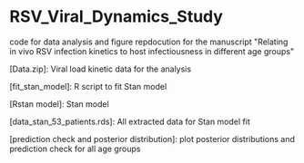 # RSV_Viral_Dynamics_Study

code for data analysis and figure repdocution for the manuscript "Relating in vivo RSV infection kinetics to host infectiousness in different age groups"

[Data.zip]: Viral load kinetic data for the analysis 

[fit_stan_model]: R script to fit Stan model

[Rstan model]: Stan model

[data_stan_53_patients.rds]: All extracted data for Stan model fit

[prediction check and posterior distribution]: plot posterior distributions and prediction check for all age groups
